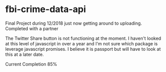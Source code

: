 # fbi-crime-data-api
Final Project during 12/2018 just now getting around to uploading.  Completed with a partner

The Twitter Share button is not functioning at the moment.  I haven't looked at this level of javascript in over a year 
and I'm not sure which package is leverage javascript promises.  I believe it is passport but will have to look at this at a 
later date.

Current Completion 85%
